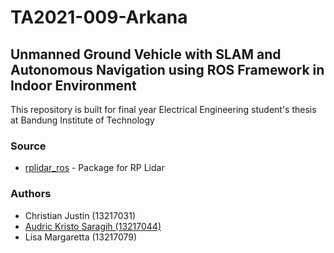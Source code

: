# TA2021-009-Arkana
## Unmanned Ground Vehicle with SLAM and Autonomous Navigation using ROS Framework in Indoor Environment

This repository is built for final year Electrical Engineering student's thesis at Bandung Institute of Technology

### Source
* [rplidar_ros](http://wiki.ros.org/rplidar_ros) - Package for RP Lidar

### Authors
* Christian Justin (13217031)
* [Audric Kristo Saragih (13217044)](https://github.com/audricsaragih)
* Lisa Margaretta (13217079)
